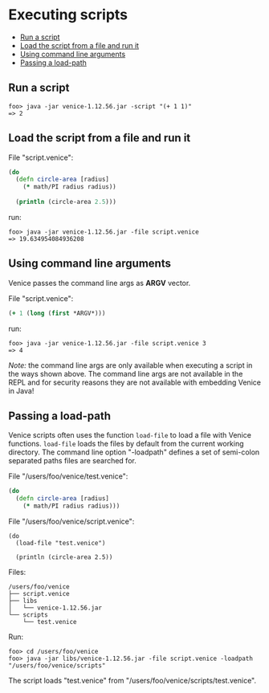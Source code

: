 # Executing scripts

* [Run a script](#run-a-script)
* [Load the script from a file and run it](#load-the-script-from-a-file-and-run-it)
* [Using command line arguments](#using-command-line-arguments)
* [Passing a load-path](#passing-a-load-path)




## Run a script

```text
foo> java -jar venice-1.12.56.jar -script "(+ 1 1)"
=> 2
```


## Load the script from a file and run it

File "script.venice":

```clojure
(do
  (defn circle-area [radius]
    (* math/PI radius radius))
    
  (println (circle-area 2.5)))
```

run:

```text
foo> java -jar venice-1.12.56.jar -file script.venice
=> 19.634954084936208
```



## Using command line arguments

Venice passes the command line args as **ARGV** vector.

File "script.venice":

```clojure
(+ 1 (long (first *ARGV*)))
```

run:

```text
foo> java -jar venice-1.12.56.jar -file script.venice 3
=> 4
```

*Note:* the command line args are only available when executing a script 
in the ways shown above. The command line args are not available in the REPL
and for security reasons they are not available with embedding Venice in Java! 



## Passing a load-path

Venice scripts often uses the function `load-file` to load a file with 
Venice functions. `load-file` loads the files by default from the current working 
directory. The command line option "-loadpath" defines a set of semi-colon 
separated paths files are searched for.

File "/users/foo/venice/test.venice":

```clojure
(do
  (defn circle-area [radius]
    (* math/PI radius radius)))
```

File "/users/foo/venice/script.venice":

```text
(do
  (load-file "test.venice")

  (println (circle-area 2.5))
```

Files:

```text
/users/foo/venice
├── script.venice
├── libs
│   └── venice-1.12.56.jar
└── scripts
    └── test.venice
```

Run:

```text
foo> cd /users/foo/venice
foo> java -jar libs/venice-1.12.56.jar -file script.venice -loadpath "/users/foo/venice/scripts"
```

The script loads "test.venice" from "/users/foo/venice/scripts/test.venice".


